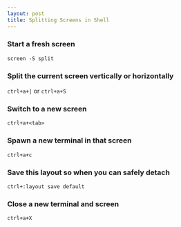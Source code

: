 ```yaml
---
layout: post
title: Splitting Screens in Shell
---
```


### Start a fresh screen
`screen -S split`

### Split the current screen vertically or horizontally
`ctrl+a+|` or `ctrl+a+S`

### Switch to a new screen
`ctrl+a+<tab>`

### Spawn a new terminal in that screen
`ctrl+a+c`

### Save this layout so when you can safely detach
`ctrl+:layout save default`

### Close a new terminal and screen
`ctrl+a+X`
